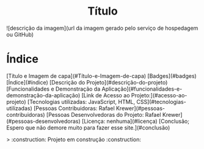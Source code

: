 <h1 align="center"> Título </h1>

![descrição da imagem](url da imagem gerado pelo serviço de hospedagem ou GitHub)

# Índice 

 <p> [Título e Imagem de capa](#Título-e-Imagem-de-capa)
 [Badges](#badges)
 [Índice](#índice)
 [Descrição do Projeto](#descrição-do-projeto)
 [Funcionalidades e Demonstração da Aplicação](#funcionalidades-e-demonstração-da-aplicação)
 [Link de Acesso ao Projeto:](#acesso-ao-projeto)
 [Tecnologias utilizadas: JavaScript, HTML, CSS](#tecnologias-utilizadas)
 [Pessoas Contribuidoras: Rafael Krewer](#pessoas-contribuidoras)
 [Pessoas Desenvolvedoras do Projeto: Rafael Krewer](#pessoas-desenvolvedoras)
 [Licença: nenhuma](#licença)
 [Conclusão; Espero que não demore muito para fazer esse site.](#conclusão)
 <p>
> :construction: Projeto em construção :construction:
